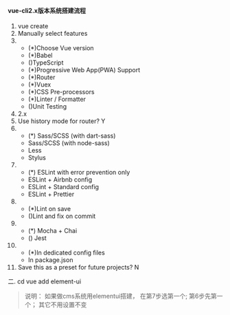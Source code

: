 #### vue-cli2.x版本系统搭建流程
1. vue create <project-name>
2. Manually select features
3. - (*)Choose Vue version
   - (*)Babel
   - ()TypeScript
   - (*)Progressive Web App(PWA) Support
   - (*)Router
   - (*)Vuex
   - (*)CSS Pre-processors
   - (*)Linter / Formatter
   - ()Unit Testing
4. 2.x
5. Use history mode for router?  Y
6. - (*) Sass/SCSS (with dart-sass)
   - Sass/SCSS (with node-sass)
   - Less
   - Stylus
7. - (*) ESLint with error prevention only
   - ESLint + Airbnb config
   - ESLint + Standard config
   - ESLint + Prettier
8. - (*)Lint on save
   - ()Lint and fix on commit
9. - (*) Mocha + Chai
   - () Jest
10. - (*)In dedicated config files
    - In package.json
11. Save this as a preset for future projects? N

二. cd <project-name>
vue add element-ui

> 说明： 如果做cms系统用elementui搭建， 在第7步选第一个;
> 第6步先第一个；
> 其它不用设置不变